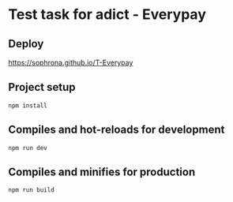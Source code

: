 # Test task for adict - Everypay

## Deploy

https://sophrona.github.io/T-Everypay

## Project setup
```
npm install
```

## Compiles and hot-reloads for development
```
npm run dev
```

## Compiles and minifies for production
```
npm run build
```


